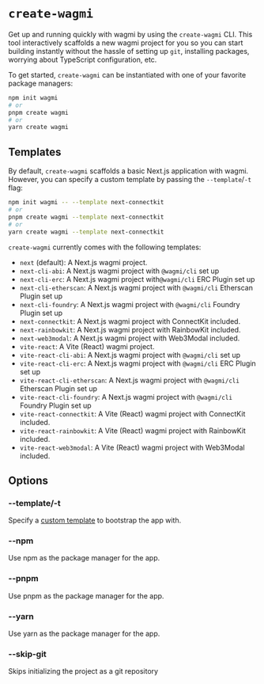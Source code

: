 # `create-wagmi`

Get up and running quickly with wagmi by using the `create-wagmi` CLI. This tool interactively scaffolds a new wagmi project for you so you can start building instantly without the hassle of setting up `git`, installing packages, worrying about TypeScript configuration, etc.

To get started, `create-wagmi` can be instantiated with one of your favorite package managers:

```bash
npm init wagmi
# or
pnpm create wagmi
# or
yarn create wagmi
```

## Templates

By default, `create-wagmi` scaffolds a basic Next.js application with wagmi. However, you can specify a custom template by passing the `--template`/`-t` flag:

```bash
npm init wagmi -- --template next-connectkit
# or
pnpm create wagmi --template next-connectkit
# or
yarn create wagmi --template next-connectkit
```

`create-wagmi` currently comes with the following templates:

- `next` (default): A Next.js wagmi project.
- `next-cli-abi`: A Next.js wagmi project with `@wagmi/cli` set up
- `next-cli-erc`: A Next.js wagmi project with`@wagmi/cli` ERC Plugin set up
- `next-cli-etherscan`: A Next.js wagmi project with `@wagmi/cli` Etherscan Plugin set up
- `next-cli-foundry`: A Next.js wagmi project with `@wagmi/cli` Foundry Plugin set up
- `next-connectkit`: A Next.js wagmi project with ConnectKit included.
- `next-rainbowkit`: A Next.js wagmi project with RainbowKit included.
- `next-web3modal`: A Next.js wagmi project with Web3Modal included.
- `vite-react`: A Vite (React) wagmi project.
- `vite-react-cli-abi`: A Next.js wagmi project with `@wagmi/cli` set up
- `vite-react-cli-erc`: A Next.js wagmi project with `@wagmi/cli` ERC Plugin set up
- `vite-react-cli-etherscan`: A Next.js wagmi project with `@wagmi/cli` Etherscan Plugin set up
- `vite-react-cli-foundry`: A Next.js wagmi project with `@wagmi/cli` Foundry Plugin set up
- `vite-react-connectkit`: A Vite (React) wagmi project with ConnectKit included.
- `vite-react-rainbowkit`: A Vite (React) wagmi project with RainbowKit included.
- `vite-react-web3modal`: A Vite (React) wagmi project with Web3Modal included.

## Options

### --template/-t

Specify a [custom template](#templates) to bootstrap the app with.

### --npm

Use npm as the package manager for the app.

### --pnpm

Use pnpm as the package manager for the app.

### --yarn

Use yarn as the package manager for the app.

### --skip-git

Skips initializing the project as a git repository
